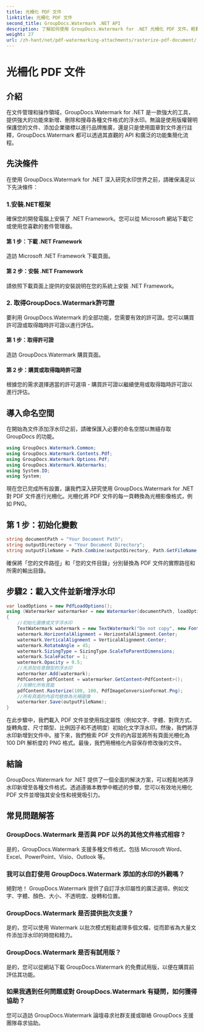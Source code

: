 ```yaml
---
title: 光柵化 PDF 文件
linktitle: 光柵化 PDF 文件
second_title: GroupDocs.Watermark .NET API
description: 了解如何使用 GroupDocs.Watermark for .NET 光柵化 PDF 文件。輕鬆增強文件安全性和視覺吸引力。
weight: 27
url: /zh-hant/net/pdf-watermarking-attachments/rasterize-pdf-document/
---
```


# 光柵化 PDF 文件

## 介紹
在文件管理和操作領域，GroupDocs.Watermark for .NET 是一款強大的工具，提供強大的功能來新增、刪除和搜尋各種文件格式的浮水印。無論是使用版權聲明保護您的文件、添加企業徽標以進行品牌推廣，還是只是使用圖章對文件進行註釋，GroupDocs.Watermark 都可以透過其直觀的 API 和廣泛的功能集簡化流程。
## 先決條件
在使用 GroupDocs.Watermark for .NET 深入研究水印世界之前，請確保滿足以下先決條件：
### 1.安裝.NET框架
確保您的開發電腦上安裝了 .NET Framework。您可以從 Microsoft 網站下載它或使用您喜歡的套件管理器。
#### 第 1 步：下載 .NET Framework
造訪 Microsoft .NET Framework 下載頁面。
#### 第 2 步：安裝 .NET Framework
請依照下載頁面上提供的安裝說明在您的系統上安裝 .NET Framework。
### 2. 取得GroupDocs.Watermark許可證
要利用 GroupDocs.Watermark 的全部功能，您需要有效的許可證。您可以購買許可證或取得臨時許可證以進行評估。
#### 第 1 步：取得許可證
造訪 GroupDocs.Watermark 購買頁面。
#### 第 2 步：購買或取得臨時許可證
根據您的需求選擇適當的許可選項 - 購買許可證以繼續使用或取得臨時許可證以進行評估。

## 導入命名空間
在開始為文件添加浮水印之前，請確保匯入必要的命名空間以無縫存取 GroupDocs 的功能。
```csharp
using GroupDocs.Watermark.Common;
using GroupDocs.Watermark.Contents.Pdf;
using GroupDocs.Watermark.Options.Pdf;
using GroupDocs.Watermark.Watermarks;
using System.IO;
using System;
```

現在您已完成所有設置，讓我們深入研究使用 GroupDocs.Watermark for .NET 對 PDF 文件進行光柵化。光柵化將 PDF 文件的每一頁轉換為光柵影像格式，例如 PNG。
## 第 1 步：初始化變數
```csharp
string documentPath = "Your Document Path";
string outputDirectory = "Your Document Directory";
string outputFileName = Path.Combine(outputDirectory, Path.GetFileName(documentPath));
```
確保將「您的文件路徑」和「您的文件目錄」分別替換為 PDF 文件的實際路徑和所需的輸出目錄。
## 步驟2：載入文件並新增浮水印
```csharp
var loadOptions = new PdfLoadOptions();
using (Watermarker watermarker = new Watermarker(documentPath, loadOptions))
{
    //初始化圖像或文字浮水印
    TextWatermark watermark = new TextWatermark("Do not copy", new Font("Arial", 8));
    watermark.HorizontalAlignment = HorizontalAlignment.Center;
    watermark.VerticalAlignment = VerticalAlignment.Center;
    watermark.RotateAngle = 45;
    watermark.SizingType = SizingType.ScaleToParentDimensions;
    watermark.ScaleFactor = 1;
    watermark.Opacity = 0.5;
    //先添加任意類型的浮水印
    watermarker.Add(watermark);
    PdfContent pdfContent = watermarker.GetContent<PdfContent>();
    //光柵化所有頁面
    pdfContent.Rasterize(100, 100, PdfImageConversionFormat.Png);
    //所有頁面的內容均替換為光柵圖像
    watermarker.Save(outputFileName);
}
```
在此步驟中，我們載入 PDF 文件並使用指定屬性（例如文字、字體、對齊方式、旋轉角度、尺寸類型、比例因子和不透明度）初始化文字浮水印。然後，我們將浮水印新增到文件中。接下來，我們檢索 PDF 文件的內容並將所有頁面光柵化為 100 DPI 解析度的 PNG 格式。最後，我們用柵格化內容保存修改後的文件。

## 結論
GroupDocs.Watermark for .NET 提供了一個全面的解決方案，可以輕鬆地將浮水印新增至各種文件格式。透過遵循本教學中概述的步驟，您可以有效地光柵化 PDF 文件並增強其安全性和視覺吸引力。
## 常見問題解答
### GroupDocs.Watermark 是否與 PDF 以外的其他文件格式相容？
是的，GroupDocs.Watermark 支援多種文件格式，包括 Microsoft Word、Excel、PowerPoint、Visio、Outlook 等。
### 我可以自訂使用 GroupDocs.Watermark 添加的水印的外觀嗎？
絕對地！ GroupDocs.Watermark 提供了自訂浮水印屬性的廣泛選項，例如文字、字體、顏色、大小、不透明度、旋轉和位置。
### GroupDocs.Watermark 是否提供批次支援？
是的，您可以使用 Watermark 以批次模式輕鬆處理多個文檔，從而節省為大量文件添加浮水印的時間和精力。
### GroupDocs.Watermark 是否有試用版？
是的，您可以從網站下載 GroupDocs.Watermark 的免費試用版，以便在購買前評估其功能。
### 如果我遇到任何問題或對 GroupDocs.Watermark 有疑問，如何獲得協助？
您可以造訪 GroupDocs.Watermark 論壇尋求社群支援或聯絡 GroupDocs 支援團隊尋求協助。
